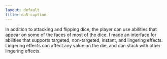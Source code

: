 ```yaml
---
layout: default
title: da5-caption
---
```

In addition to attacking and flipping dice, the player can use abilities that appear on some of the faces of most of the dice. I made an interface for abilities that supports targeted, non-targeted, instant, and lingering effects. Lingering effects can affect any value on the die, and can stack with other lingering effects. 
